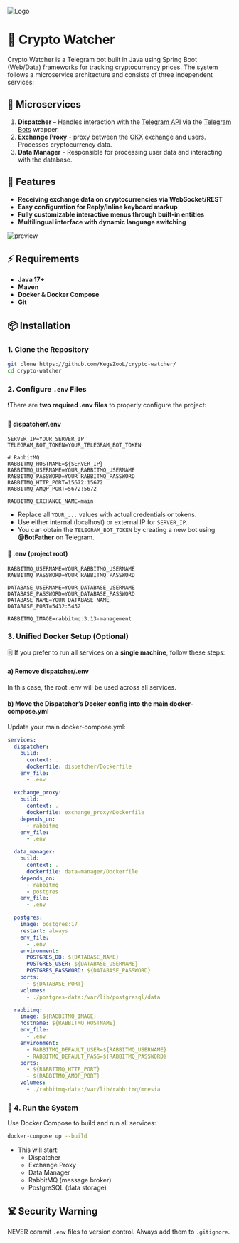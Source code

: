 <p aligin="center">
  <img src="https://github.com/user-attachments/assets/3ecf0580-5186-49f9-9ffa-c28898f3587c" alt= "Logo" />
</p>

# 👀 Crypto Watcher
Crypto Watcher is a Telegram bot built in Java using Spring Boot (Web/Data) frameworks for tracking cryptocurrency prices.
The system follows a microservice architecture and consists of three independent services:

## 🧩 Microservices
1) **Dispatcher** – Handles interaction with the [Telegram API](https://core.telegram.org/) via the [Telegram Bots](https://github.com/rubenlagus/TelegramBots?tab=readme-ov-file) wrapper.
2) **Exchange Proxy** - proxy between the [OKX](https://www.okx.com) exchange and users. Processes cryptocurrency data.
3) **Data Manager** - Responsible for processing user data and interacting with the database.

## 📝 Features
-  **Receiving exchange data on cryptocurrencies via WebSocket/REST**
-  **Easy configuration for Reply/Inline keyboard markup**
-  **Fully customizable interactive menus through built-in entities**
-  **Multilingual interface with dynamic language switching**

![preview](https://github.com/user-attachments/assets/5a08a184-ab09-441b-b1b9-e5f424d6d719)

## ⚡️ Requirements
- **Java 17+**
- **Maven**
- **Docker & Docker Compose**
- **Git**

## 📦 Installation

### 1. Clone the Repository

```sh
git clone https://github.com/KegsZooL/crypto-watcher/
cd crypto-watcher
```

### 2. Configure `.env` Files

❗There are **two required .env files** to properly configure the project:
#### 📁 dispatcher/.env

```.env
SERVER_IP=YOUR_SERVER_IP
TELEGRAM_BOT_TOKEN=YOUR_TELEGRAM_BOT_TOKEN

# RabbitMQ
RABBITMQ_HOSTNAME=${SERVER_IP}
RABBITMQ_USERNAME=YOUR_RABBITMQ_USERNAME
RABBITMQ_PASSWORD=YOUR_RABBITMQ_PASSWORD
RABBITMQ_HTTP_PORT=15672:15672
RABBITMQ_AMQP_PORT=5672:5672

RABBITMQ_EXCHANGE_NAME=main
```
- Replace all `YOUR_...` values with actual credentials or tokens.
- Use either internal (localhost) or external IP for `SERVER_IP`.
- You can obtain the `TELEGRAM_BOT_TOKEN` by creating a new bot using **@BotFather** on Telegram.

#### 📁 .env (project root)
```.env
RABBITMQ_USERNAME=YOUR_RABBITMQ_USERNAME
RABBITMQ_PASSWORD=YOUR_RABBITMQ_PASSWORD

DATABASE_USERNAME=YOUR_DATABASE_USERNAME
DATABASE_PASSWORD=YOUR_DATABASE_PASSWORD
DATABASE_NAME=YOUR_DATABASE_NAME
DATABASE_PORT=5432:5432

RABBITMQ_IMAGE=rabbitmq:3.13-management
```
### 3. Unified Docker Setup (Optional)

🗒️ If you prefer to run all services on a **single machine**, follow these steps:

#### a) Remove dispatcher/.env
In this case, the root .env will be used across all services.

#### b) Move the Dispatcher’s Docker config into the main docker-compose.yml
Update your main docker-compose.yml:

```docker-compose.yaml
services:
  dispatcher:
    build:
      context: .
      dockerfile: dispatcher/Dockerfile
    env_file:
      - .env

  exchange_proxy:
    build:
      context: .
      dockerfile: exchange_proxy/Dockerfile
    depends_on:
      - rabbitmq
    env_file:
      - .env

  data_manager:
    build:
      context: .
      dockerfile: data-manager/Dockerfile
    depends_on:
      - rabbitmq
      - postgres
    env_file:
      - .env

  postgres:
    image: postgres:17
    restart: always
    env_file:
      - .env
    environment:
      POSTGRES_DB: ${DATABASE_NAME}
      POSTGRES_USER: ${DATABASE_USERNAME}
      POSTGRES_PASSWORD: ${DATABASE_PASSWORD}
    ports:
      - ${DATABASE_PORT}
    volumes:
      - ./postgres-data:/var/lib/postgresql/data

  rabbitmq:
    image: ${RABBITMQ_IMAGE}
    hostname: ${RABBITMQ_HOSTNAME}
    env_file:
      - .env
    environment:
      - RABBITMQ_DEFAULT_USER=${RABBITMQ_USERNAME}
      - RABBITMQ_DEFAULT_PASS=${RABBITMQ_PASSWORD}
    ports:
      - ${RABBITMQ_HTTP_PORT}
      - ${RABBITMQ_AMQP_PORT}
    volumes:
      - ./rabbitmq-data:/var/lib/rabbitmq/mnesia
```
### 🚀 4. Run the System
Use Docker Compose to build and run all services:
```sh
docker-compose up --build
```
- This will start:
  + Dispatcher
  + Exchange Proxy
  + Data Manager
  + RabbitMQ (message broker)
  + PostgreSQL (data storage)

## ☠️ Security Warning
NEVER commit `.env` files to version control. Always add them to `.gitignore`.
